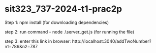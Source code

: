 # sit323_737-2024-t1-prac2p

Step 1:
npm install (for downloading dependencies)

step 2:
run command - node .\server_get.js (for running the file)

step 3:
enter this link in browser: 
http://localhost:3040/addTwoNumber?n1=786&n2=787
